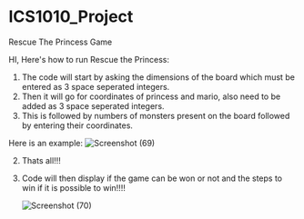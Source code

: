 # ICS1010_Project
Rescue The Princess Game

HI, Here's how to run Rescue the Princess:

  1. The code will start by asking the dimensions of the board which must be entered as 3 space seperated integers.
  2. Then it will go for coordinates of princess and mario, also need to be added as 3 space seperated integers.
  3. This is followed by numbers of monsters present on the board followed by entering their coordinates.

Here is an example:
     ![Screenshot (69)](https://github.com/Shreyansh9878/ICS_CP_BinaryBombshells/assets/141743001/fcdd8ce9-d420-4a80-bfb7-8b5b2d6a55fd)
    
  2. Thats all!!!
  3. Code will then display if the game can be won or not and the steps to win if it is possible to win!!!!

     ![Screenshot (70)](https://github.com/Shreyansh9878/ICS_CP_BinaryBombshells/assets/141743001/734f9c07-709a-4375-b35a-d96d16a6aaa9)
